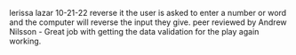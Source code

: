 lerissa lazar
10-21-22
reverse it
the user is asked to enter a number or word and the computer will reverse the input they give.
peer reviewed by Andrew Nilsson - Great job with getting the data validation for the play again working.
